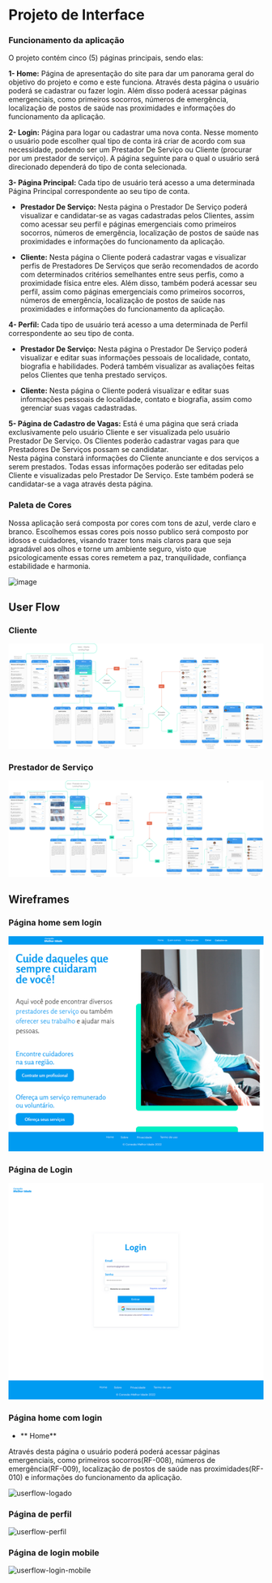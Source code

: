 
# Projeto de Interface

### Funcionamento da aplicação

O projeto contém cinco (5) páginas principais, sendo elas: 

 **1- Home:** Página de apresentação do site para dar um panorama geral do objetivo do projeto e como e este funciona. Através desta página o usuário poderá se cadastrar ou fazer login. Além disso poderá acessar páginas emergenciais, como primeiros socorros, números de emergência, localização de postos de saúde nas proximidades e informações do funcionamento da aplicação. 

**2- Login:** Página para logar ou cadastrar uma nova conta. Nesse momento o usuário pode escolher qual tipo de conta irá criar de acordo com sua necessidade, podendo ser um Prestador De Serviço ou Cliente (procurar por um prestador de serviço). 
A página seguinte para o qual o usuário será direcionado dependerá do tipo de conta selecionada. 

 
**3- Página Principal:** Cada tipo de usuário terá acesso a uma determinada Página Principal correspondente ao seu tipo de conta. 

* **Prestador De Serviço:** Nesta página o Prestador De Serviço poderá visualizar e candidatar-se as vagas cadastradas pelos Clientes, assim como acessar seu perfil e páginas emergenciais como primeiros socorros, números de emergência, localização de postos de saúde nas proximidades e informações do funcionamento da aplicação. 

* **Cliente:** Nesta página o Cliente poderá cadastrar vagas e visualizar perfis de Prestadores De Serviços que serão recomendados de acordo com determinados critérios semelhantes entre seus perfis, como a proximidade física entre eles. Além disso, também poderá acessar seu perfil, assim como páginas emergenciais como primeiros socorros, números de emergência, localização de postos de saúde nas proximidades e informações do funcionamento da aplicação. 

**4- Perfil:** Cada tipo de usuário terá acesso a uma determinada de Perfil correspondente ao seu tipo de conta. 

* **Prestador De Serviço:** Nesta página o Prestador De Serviço poderá visualizar e editar suas informações pessoais de localidade, contato, biografia e habilidades. Poderá também visualizar as avaliações feitas pelos Clientes que tenha prestado serviços. 

* **Cliente:** Nesta página o Cliente poderá visualizar e editar suas informações pessoais de localidade, contato e biografia, assim como gerenciar suas vagas cadastradas. 


**5- Página de Cadastro de Vagas:** Está é uma página que será criada exclusivamente pelo usuário Cliente e ser visualizada pelo usuário Prestador De Serviço. Os Clientes poderão cadastrar vagas para que Prestadores De Serviços possam se candidatar.  
Nesta página constará informações do Cliente anunciante e dos serviços a serem prestados. Todas essas informações poderão ser editadas pelo Cliente e visualizadas pelo Prestador De Serviço. Este também poderá se candidatar-se a vaga através desta página. 

### Paleta de Cores

Nossa aplicação será composta por cores com tons de azul, verde claro e branco. Escolhemos essas cores pois nosso publico será composto por idosos e cuidadores, visando trazer tons mais claros para que seja agradável aos olhos e torne um ambiente seguro, visto que psicologicamente essas cores remetem a paz, tranquilidade, confiança estabilidade e harmonia.

![image](https://user-images.githubusercontent.com/90632832/194731335-90a92a79-abda-4082-9b8e-ea6df54b2a26.png)






<!-- Visão geral da interação do usuário pelas telas do sistema e protótipo interativo das telas com as funcionalidades que fazem parte do sistema (wireframes).

 Apresente as principais interfaces da plataforma. Discuta como ela foi elaborada de forma a atender os requisitos funcionais, não funcionais e histórias de usuário abordados nas <a href="2-Especificação do Projeto.md"> Documentação de Especificação</a>.

## User Flow

![Exemplo de UserFlow](img/userflow.jpg)

Fluxo de usuário (User Flow) é uma técnica que permite ao desenvolvedor mapear todo fluxo de telas do site ou app. Essa técnica funciona para alinhar os caminhos e as possíveis ações que o usuário pode fazer junto com os membros de sua equipe.

> **Links Úteis**:
> - [User Flow: O Quê É e Como Fazer?](https://medium.com/7bits/fluxo-de-usu%C3%A1rio-user-flow-o-que-%C3%A9-como-fazer-79d965872534)
> - [User Flow vs Site Maps](http://designr.com.br/sitemap-e-user-flow-quais-as-diferencas-e-quando-usar-cada-um/)
> - [Top 25 User Flow Tools & Templates for Smooth](https://www.mockplus.com/blog/post/user-flow-tools)
-->

## User Flow

### Cliente

<img src="/src/cliente.png" alt="Userflow Cliente"/>

### Prestador de Serviço 

<img src="/src/profissional.png" alt="Userflow Prestador de Serviço"/>

## Wireframes

### Página home sem login

<img src="/src/home.png" alt="Página Home"/>

### Página de Login

<img src="/src/login.png" alt="Página de Login"/>

### Página home com login

* ** Home** 

Através desta página o usuário poderá poderá acessar páginas emergenciais, como primeiros socorros(RF-008), números de emergência(RF-009), localização de postos de saúde nas proximidades(RF-010) e informações do funcionamento da aplicação.

![userflow-logado](https://user-images.githubusercontent.com/109998601/194774535-a23a010a-8984-4bbf-9eac-a2812f6ee1ba.png)

### Página de perfil

![userflow-perfil](https://user-images.githubusercontent.com/109998601/194774624-63452833-e282-40ab-ae46-00ddf8eecec3.png)

### Página de login mobile

![userflow-login-mobile](https://user-images.githubusercontent.com/109998601/194774896-6b7a2492-a8c4-40aa-9123-4cb388a5afe5.png)


<!--
![Exemplo de Wireframe](img/wireframe-example.png)

São protótipos usados em design de interface para sugerir a estrutura de um site web e seu relacionamentos entre suas páginas. Um wireframe web é uma ilustração semelhante do layout de elementos fundamentais na interface.
 
> **Links Úteis**:
> - [Protótipos vs Wireframes](https://www.nngroup.com/videos/prototypes-vs-wireframes-ux-projects/)
> - [Ferramentas de Wireframes](https://rockcontent.com/blog/wireframes/)
> - [MarvelApp](https://marvelapp.com/developers/documentation/tutorials/)
> - [Figma](https://www.figma.com/)
> - [Adobe XD](https://www.adobe.com/br/products/xd.html#scroll)
> - [Axure](https://www.axure.com/edu) (Licença Educacional)
> - [InvisionApp](https://www.invisionapp.com/) (Licença Educacional)
-->
